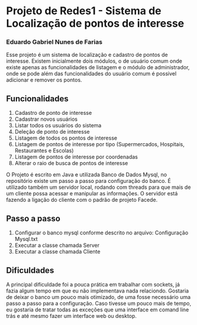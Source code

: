 # Projeto de Redes1 - Sistema de Localização de pontos de interesse
### Eduardo Gabriel Nunes de Farias

Esse projeto é um sistema de localização e cadastro de pontos de interesse. Existem inicialmente dois módulos, o de usuário comum onde existe apenas as funcionalidades de listagem e o módulo de administrador, onde se pode além das funcionalidades do usuário comum é possivel adicionar e remover os pontos.

## Funcionalidades

1. Cadastro de ponto de interesse 
2. Cadastrar novos usuários 
3. Listar todos os usuários do sistema
4. Deleção de ponto de interesse
5. Listagem de todos os pontos de interesse
6. Listagem de pontos de interesse por tipo (Supermercados, Hospitais, Restaurantes e Escolas)
7. Listagem de pontos de interesse por coordenadas
8. Alterar o raio de busca de pontos de interesse

O Projeto é escrito em Java e utilizada Banco de Dados Mysql, no repositório existe um passo a passo para configuração do banco. É utilizado também um servidor local, rodando com threads para que mais de um cliente possa acessar e manipular as informações. O servidor está fazendo a ligação do cliente com o padrão de projeto Facede. 

## Passo a passo

1. Configurar o banco mysql conforme descrito no arquivo: Configuração Mysql.txt
2. Executar a classe chamada Server 
3. Executar a classe chamada Cliente 

## Dificuldades

A principal dificuldade foi a pouca prática em trabalhar com sockets, já fazia algum tempo em que eu não implementava nada relaciondo. Gostaria de deixar o banco um pouco mais otimizado, de uma fosse necessário uma passo a passo para a configuração. Caso tivesse um pouco mais de tempo, eu gostaria de tratar todas as exceções que uma interface em comand line trás e até mesmo fazer um interface web ou desktop.  
